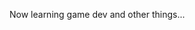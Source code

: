 Now learning game dev and other things...

<!---
joeterist/joeterist is a ✨ special ✨ repository because its `README.md` (this file) appears on your GitHub profile.
You can click the Preview link to take a look at your changes.
--->
